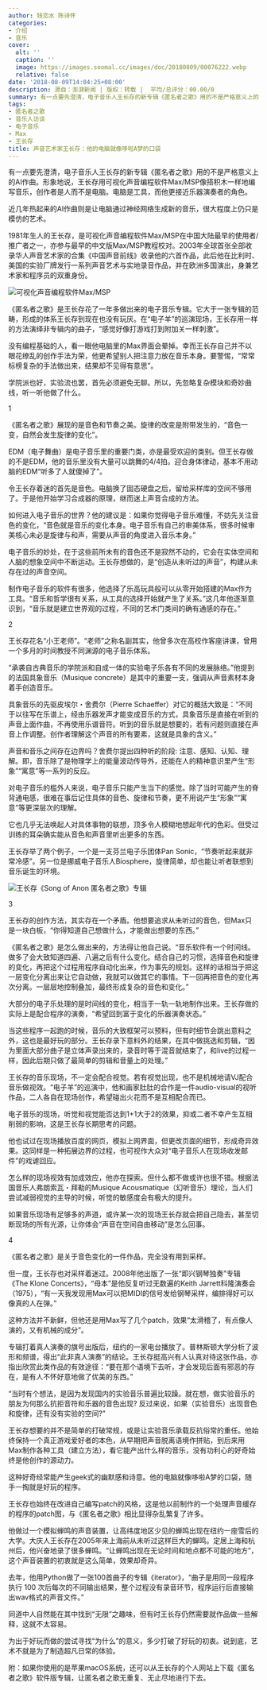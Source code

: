 ```yaml
---
author: 钱恋水 陈诗怀
categories:
- 介绍
- 音乐
cover:
  alt: ''
  caption: ''
  image: https://images.soomal.cc/images/doc/20180809/00076222.webp
  relative: false
date: '2018-08-09T14:04:25+08:00'
description: 源自：澎湃新闻 | 版权：转载 |  平均/总评分：00.00/0
summary: 有一点要先澄清，电子音乐人王长存的新专辑《匿名者之歌》用的不是严格意义上的AI作曲。形象地说，王长存用可视化声音编程软件Max/MSP像搭积木一样地编写音乐，创作者是人而不是电脑。电脑是工具，而他更接近乐器演奏者的角色……
tags:
- 匿名者之歌
- 音乐人访谈
- 电子音乐
- Max
- 王长存
title: 声音艺术家王长存：他的电脑就像哆啦A梦的口袋
---
```


有一点要先澄清，电子音乐人王长存的新专辑《匿名者之歌》用的不是严格意义上的AI作曲。形象地说，王长存用可视化声音编程软件Max/MSP像搭积木一样地编写音乐，创作者是人而不是电脑。电脑是工具，而他更接近乐器演奏者的角色。

近几年热起来的AI作曲则是让电脑通过神经网络生成新的音乐，很大程度上仍只是模仿的艺术。

1981年生人的王长存，是可视化声音编程软件Max/MSP在中国大陆最早的使用者/推广者之一，亦参与最早的中文版Max/MSP教程校对。2003年全球首张全部收录华人声音艺术家的合集《中国声音前线》收录他的六首作品，此后他在比利时、美国的实验厂牌发行一系列声音艺术与实地录音作品，并在欧洲多国演出，身兼艺术家和程序员的双重身份。

![可视化声音编程软件Max/MSP](https://images.soomal.cc/images/doc/20180809/00076223.webp)





《匿名者之歌》是王长存花了一年多做出来的电子音乐专辑。它大于一张专辑的范畴，形成的体系王长存到现在也没有玩厌。在“电子羊”的巡演现场，王长存用一样的方法演绎非专辑内的曲子，“感觉好像打游戏打到附加关一样刺激”。

没有编程基础的人，看一眼他电脑里的Max界面会晕掉。幸而王长存自己并不以眼花缭乱的创作手法为荣，他更希望别人把注意力放在音乐本身。要警惕，“常常标榜复杂的手法做出来，结果却不见得有意思”。

学院派也好，实验流也罢，首先必须避免无聊。所以，先忽略复杂模块和奇妙曲线，听一听他做了什么。

1

《匿名者之歌》展现的是音色和节奏之美。旋律的改变是附带发生的，“音色一变，自然会发生旋律的变化”。

EDM（电子舞曲）是电子音乐里的重要门类，亦是最受欢迎的类别。但王长存做的不是EDM，他的音乐里没有大量可以跳舞的4/4拍。迎合身体律动，基本不用动脑的EDM“听多了人就傻掉了”。

令王长存着迷的首先是音色。电脑换了固态硬盘之后，留给采样库的空间不够用了。于是他开始学习合成器的原理，继而迷上声音合成的方法。

如何进入电子音乐的世界？他的建议是：如果你觉得电子音乐难懂，不妨先关注音色的变化，“音色就是音乐的变化本身。电子音乐有自己的审美体系，很多时候审美核心未必是旋律与和声，需要从声音的角度进入音乐本身。”

电子音乐的妙处，在于这些前所未有的音色还不是寂然不动的，它会在实体空间和人脑的想象空间中不断运动。王长存想做的，是“创造从未听过的声音”，构建从未存在过的声音空间。

制作电子音乐的软件有很多，他选择了乐高玩具般可以从零开始搭建的Max作为工具。“音乐和哲学很有关系，从工具的选择开始就产生了关系。”这几年他逐渐意识到，“音乐就是建立世界观的过程，不同的艺术门类间的确有通感的存在。”

2

王长存花名“小王老师”。“老师”之称名副其实，他曾多次在高校作客座讲课，曾用一个多月的时间教授不同渊源的电子音乐体系。

“承袭自古典音乐的学院派和自成一体的实验电子乐各有不同的发展脉络。”他提到的法国具象音乐（Musique concrete）是其中的重要一支，强调从声音素材本身着手创造音乐。

具象音乐的先驱皮埃尔・舍费尔（Pierre Schaeffer）对它的概括大致是：“不同于以往写在乐谱上，经由乐器发声才能变成音乐的方式，具象音乐是直接在听到的声音上面作曲，不再使用乐谱音符。听到的音乐就是想要的，若有问题则直接在声音上作调整。创作者理解这个声音的所有要素，这就是具象的含义。”

声音和音乐之间存在边界吗？舍费尔提出四种听的阶段: 注意、感知、认知、理解。即，音乐除了是物理学上的能量波动传导外，还能在人的精神意识里产生“形象”“寓意”等一系列的反应。

对电子音乐的槛外人来说，电子音乐只能产生当下的感觉。除了当时可能产生的脊背通电感，很难在事后记住具体的音色、旋律和节奏，更不用说产生“形象”“寓意”等更深层次的理解。

它也几乎无法唤起人对具体事物的联想，顶多令人模糊地想起年代的色彩。但受过训练的耳朵确实能从音色和声音里听出更多的东西。

王长存举了两个例子，一个是一支芬兰电子乐团体Pan Sonic，“节奏听起来就非常冷感”。另一位是挪威电子音乐人Biosphere，旋律简单，却也能让听者联想到音乐诞生的环境。

![王长存《Song of Anon 匿名者之歌》专辑](https://images.soomal.cc/images/doc/20180809/00076222.webp)





3

王长存的创作方法，其实存在一个矛盾。他想要追求从未听过的音色，但Max只是一块白板，“你得知道自己想做什么，才能做出想要的东西。”

《匿名者之歌》是怎么做出来的，方法得让他自己说。“音乐软件有一个时间线。做多了会大致知道四遍、八遍之后有什么变化。结合自己的习惯，选择音色和旋律的变化，再把这个过程用程序自动化出来，作为事先的规划。这样的话相当于把这一层变化分离出来让它自动做，我就可以做其它的事情。下一回再把音色的变化再次分离。一层层地控制叠加，最终形成复杂的音色和变化。”

大部分的电子乐处理的是时间线的变化，相当于一轨一轨地制作出来。王长存做的实际上是配合程序的演奏，“希望回到富于变化的乐器演奏状态。”

当这些程序一起跑的时候，音乐的大致框架可以预料，但有时细节会跳出意料之外，这也是最好玩的部分。王长存录下意料外的结果，在其中做挑选和剪辑，“因为里面大部分曲子是立体声录出来的，录音时等于混音就结束了，和live的过程一样，因此后期只做了最简单的剪辑和音量上的处理。”

王长存的音乐现场，不一定会配合视觉。若有视觉出现，也不是机械地请VJ配合音乐做视效。“电子羊”的巡演中，他和画家肚肚的合作是一件audio-visual的视听作品，二人各自在现场创作，希望碰出火花而不是互相配合而已。

电子音乐的现场，听觉和视觉能否达到1+1大于2的效果，抑或二者不幸产生互相削弱的影响，这是王长存长期思考的问题。

他也试过在现场播放百度的网页，模拟上网界面，但更改页面的细节，形成奇异效果。这同样是一种拓展边界的过程，也可视作大众对“电子音乐人在现场收发邮件”的戏谑回应。

怎么样的现场视效有加成效应，他亦在探索。但什么都不做或许也很不错。根据法国音乐人弗朗索瓦・拜勒的Musique Acousmatique（幻听音乐）理论，当人们尝试减弱视觉的主导的时候，听觉的敏感度会有极大的提升。

如果音乐现场有足够多的声道，或许某一次的现场王长存就会把自己隐去，甚至切断现场的所有光源，让你体会“声音在空间自由移动”是怎么回事。

4

《匿名者之歌》是关于音色变化的一件作品，完全没有用到采样。

但一度，王长存也对采样着迷过。2008年他出版了一张“即兴钢琴独奏”专辑《The Klone Concerts》，“母本”是他反复听过无数遍的Keith Jarrett科隆演奏会（1975），“有一天我发现用Max可以把MIDI的信号发给钢琴采样，编排得好可以像真的人在弹。”

这种方法并不新鲜，但他还是用Max写了几个patch，效果“太滑稽了，有点像人演的，又有机械的成分”。

专辑打着真人演奏的旗号出版后，纽约的一家电台播放了。普林斯顿大学分析了波形和频谱，得出“此非真人演奏”的结论。王长存挺高兴有人认真对待这张作品，亦指出欣赏此类作品的有效途径：“要在那个语境下去听，才会发现后面有邪恶的存在，是有人不怀好意地做了优美的东西。”

“当时有个想法，是因为发现国内的实验音乐普遍比较躁。就在想，做实验音乐的朋友为何那么抗拒音符和乐器的音色出现? 反过来说，如果（实验音乐）出现音色和旋律，还有没有实验的空间?”

王长存想要的并不是简单的打破常规，或是让实验音乐承载反抗俗常的重任。他始终保持一个真正游戏爱好者的本色，从早期把声音脱离语境作拼贴，到后来用Max制作各种工具（建立方法），看它能产出什么样的音乐，没有功利心的好奇始终是他创作的源动力。

这种好奇经常能产生geek式的幽默感和诗意。他的电脑就像哆啦A梦的口袋，随手一掏就是好玩的程序。

王长存也始终在改进自己编写patch的风格，这是他以前制作的一个处理声音缓存的程序的patch图，与《匿名者之歌》相比显得杂乱繁复了许多。

他做过一个模拟蝉鸣的声音装置，让高纬度地区少见的蝉鸣出现在纽约一座雪后的大学。大庆人王长存在2005年来上海前从未听过这样巨大的蝉鸣。定居上海和杭州后，他兴奋地录了很多蝉鸣。“让蝉鸣出现在无论时间和地点都不可能的地方”，这个声音装置的初衷就是这么简单，效果却奇异。

去年，他用Python做了一张100首曲子的专辑《iterator》，“曲子是用同一段程序执行 100 次后每次的不同输出结果，整个过程没有录音环节，程序运行后直接输出wav格式的声音文件。”

同道中人自然能在其中找到“无限”之趣味，但有时王长存仍然需要就作品做一些解释，这就不太容易。

为出于好玩而做的尝试寻找“为什么”的意义，多少打破了好玩的初衷。说到底，艺术不就是为了制造超凡日常的体验。

附：如果你使用的是苹果macOS系统，还可以从王长存的个人网站上下载《匿名者之歌》软件版专辑，让匿名者之歌无重复、无止尽地进行下去。